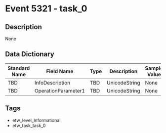 # Event 5321 - task_0

## Description
None

## Data Dictionary
|Standard Name|Field Name|Type|Description|Sample Value|
|---|---|---|---|---|
|TBD|InfoDescription|TBD|UnicodeString|None|None|
|TBD|OperationParameter1|TBD|UnicodeString|None|None|

## Tags
* etw_level_Informational
* etw_task_task_0
